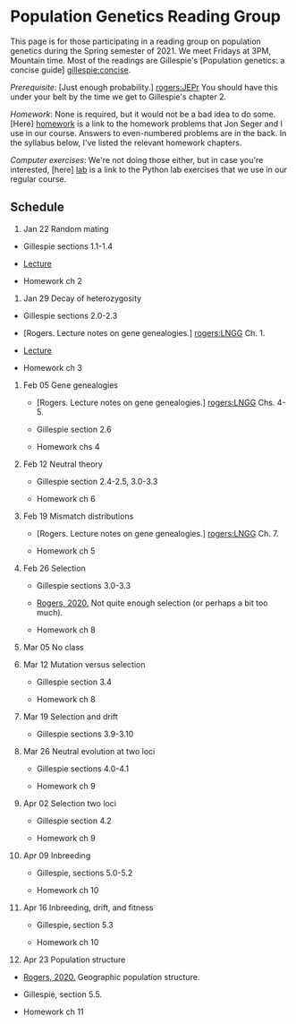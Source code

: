 # Population Genetics Reading Group

This page is for those participating in a reading group on population
genetics during the Spring semester of 2021. We meet Fridays at 3PM,
Mountain time. Most of the readings are Gillespie's
[Population genetics: a concise guide] [gillespie:concise].

*Prerequisite*: [Just enough probability.] [rogers:JEPr] You
should have this under your belt by the time we get to Gillespie's
chapter 2.

*Homework*: None is required, but it would not be a bad idea to do
 some. [Here] [homework] is a link to the homework problems that Jon
 Seger and I use in our course. Answers to even-numbered problems are
 in the back. In the syllabus below, I've listed the relevant homework
 chapters. 

*Computer exercises*: We're not doing those either, but in case you're
 interested, [here] [lab] is a link to the Python lab exercises that
 we use in our regular course.

## Schedule

1. Jan 22 Random mating

  * Gillespie sections 1.1-1.4

  * [Lecture](hardywei.pdf)

  * Homework ch 2

1. Jan 29 Decay of heterozygosity

  * Gillespie sections 2.0-2.3

  * [Rogers. Lecture notes on gene genealogies.] [rogers:LNGG] Ch. 1.

  * [Lecture](hetzdecay.pdf)

  * Homework ch 3

1. Feb 05 Gene genealogies

   * [Rogers. Lecture notes on gene genealogies.] [rogers:LNGG] Chs. 4-5.

   * Gillespie section 2.6

   * Homework chs 4

1. Feb 12 Neutral theory

   * Gillespie section 2.4-2.5, 3.0-3.3

   * Homework ch 6

1. Feb 19 Mismatch distributions

   * [Rogers. Lecture notes on gene genealogies.] [rogers:LNGG] Ch. 7.

   * Homework ch 5

1. Feb 26 Selection 

   * Gillespie sections 3.0-3.3

   * [Rogers, 2020.](seln.pdf) Not quite enough
     selection (or perhaps a bit too much).

   * Homework ch 8

1. Mar 05 No class

1. Mar 12 Mutation versus selection

   * Gillespie section 3.4

   * Homework ch 8

1. Mar 19 Selection and drift

   * Gillespie sections 3.9-3.10

1. Mar 26 Neutral evolution at two loci

   * Gillespie sections 4.0-4.1

   * Homework ch 9

1. Apr 02 Selection two loci

   * Gillespie section 4.2

   * Homework ch 9

1. Apr 09 Inbreeding

   *  Gillespie, sections 5.0-5.2

   * Homework ch 10

1. Apr 16 Inbreeding, drift, and fitness

   *  Gillespie, section 5.3

   * Homework ch 10

1. Apr 23 Population structure

  * [Rogers, 2020.](popstruc.pdf) Geographic population
    structure.
  
  * Gillespie, section 5.5.

  * Homework ch 11

[rogers:JEPr]:
http://content.csbs.utah.edu/~rogers/pubs/Rogers-JEP.pdf

[rogers:LNGG]:
ggeneal.pdf

[gillespie:concise]:
https://www.amazon.com/Population-Genetics-John-H-Gillespie/dp/0801880092

[homework]:
https://content.csbs.utah.edu/~rogers/ant5221/homework/homework.pdf

[lab]:
https://content.csbs.utah.edu/~rogers/ant5221/lab/index.php
